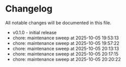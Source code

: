 ﻿# Changelog
All notable changes will be documented in this file.
- v0.1.0 - initial release
- chore: maintenance sweep at 2025-10-05 19:53:13
- chore: maintenance sweep at 2025-10-05 19:57:22
- chore: maintenance sweep at 2025-10-05 20:13:13
- chore: maintenance sweep at 2025-10-05 20:17:15
- chore: maintenance sweep at 2025-10-05 20:20:22
